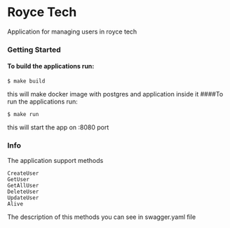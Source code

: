 # Royce Tech

Application for managing users in royce tech

### Getting Started 
#### To build the applications run:
```
$ make build
```
this will make docker image with postgres and application inside it
####To run the applications run:
```
$ make run 
```
this will start the app on :8080 port

### Info 
The application support methods 
```
CreateUser   
GetUser  
GetAllUser  
DeleteUser
UpdateUser
Alive
```
The description of this methods you can see in swagger.yaml file
